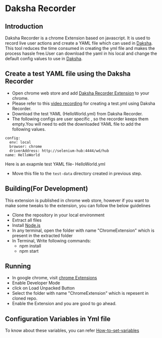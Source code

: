 Daksha Recorder
===============================================

## Introduction
 Daksha Recorder is a chrome Extension based on javascript. It is used to record live user actions and create a YAML file which can used in [Daksha](https://github.com/mykaarma/daksha). This tool reduces the time consumed in creating the yml file and makes the process hassle free.User can download the yaml in his local and change the default config values to use in [Daksha](https://github.com/mykaarma/daksha).

## Create a test YAML file using the Daksha Recorder

   - Open chrome web store and add [Daksha Recorder Extension](https://chrome.google.com/webstore/detail/daksha-recorder/gmpmpceenkghjdlelhgepnknlijllfom?utm_source=ext_sidebar&hl=en-GB) to your chrome.
   - Please refer to this [video recording](https://youtu.be/4FRdS2iJZoQ?t=986) for creating a test.yml using Daksha Recorder.
   - Download the test YAML (HelloWorld.yml) from Daksha Recorder.
   - The following configs are user specific , so the recorder keeps them empty.You will need to edit the downloaded YAML file to add the following values.
   ```
   config:
     env: local
     browser: chrome
     driverAddress: http://selenium-hub:4444/wd/hub
   name: HelloWorld
   ```
   Here is an exapmle test YAML file-  HelloWorld.yml
   - Move this file to the `test-data` directory created in previous step.
     
## Building(For Development)
  This extension is published in chrome web store, however if you want to make some tweaks to the extension, you can follow the below guidelines
  - Clone the repository in your local environment
  - Extract all files
  - Install [Node.js](https://nodejs.org/en/download/)
  - In any terminal, open the folder with name "ChromeExtension" which is present in the extracted folder
  - In Terminal, Write following commands:
       * npm install
       * npm start
## Running
  - In google chrome, visit [chrome Extensions](chrome://extensions/)
  - Enable Developer Mode
  - click on Load Unpacked Button
  - Select the folder with name "ChromeExtension" which is repesent in cloned repo.
  - Enable the Extension and you are good to go ahead.
## Configuration Variables in Yml file
To know about these variables, you can refer [How-to-set-variables](https://github.com/mykaarma/daksha/blob/main/daksha_know-how/CreateTest.md)
